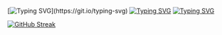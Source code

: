 [![Typing SVG](https://readme-typing-svg.herokuapp.com?color=%1C1B1F&lines=Hi+there+!)](https://git.io/typing-svg)
[![Typing SVG](https://readme-typing-svg.herokuapp.com?color=%1C1B1F&lines=\n+I'm+a+Computer+Science+student)](https://git.io/typing-svg)
[![Typing SVG](https://readme-typing-svg.herokuapp.com?color=%1C1B1F&lines=\n+Interested+in+Frontend+-+developer)](https://git.io/typing-svg)
<!--
**perpetuumm0bi1e/perpetuumm0bi1e** is a ✨ _special_ ✨ repository because its `README.md` (this file) appears on your GitHub profile.

Here are some ideas to get you started:

- 🔭 I’m currently working on ...
- 🌱 I’m currently learning ...
- 👯 I’m looking to collaborate on ...
- 🤔 I’m looking for help with ...
- 💬 Ask me about ...
- 📫 How to reach me: ...
- 😄 Pronouns: ...
- ⚡ Fun fact: ...
-->
[![GitHub Streak](https://github-readme-streak-stats.herokuapp.com/?user=perpetuumm0bi1e)](https://git.io/streak-stats)
